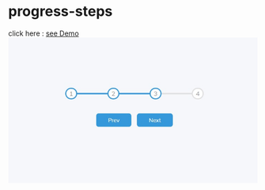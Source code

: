 # progress-steps
click here : 
[see Demo](https://umeshekh.github.io/progress-steps/)
![alt text](https://github.com/Umeshekh/progress-steps/blob/main/images/ph.jpeg)
